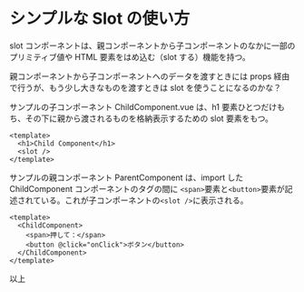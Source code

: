 # シンプルな Slot の使い方

slot コンポーネントは、親コンポーネントから子コンポーネントのなかに一部のプリミティブ値や HTML 要素をはめ込む（slot する）機能を持つ。

親コンポーネントから子コンポーネントへのデータを渡すときには props 経由で行うが、もう少し大きなものを渡すときは slot を使うことになるのかな？

サンプルの子コンポーネント ChildComponent.vue は、h1 要素ひとつだけもち、その下に親から渡されるものを格納表示するための slot 要素をもつ。

```vue
<template>
  <h1>Child Component</h1>
  <slot />
</template>
```

サンプルの親コンポーネント ParentComponent は、import した ChildComponent コンポーネントのタグの間に `<span>`要素と`<button>`要素が記述されている。これが子コンポーネントの`<slot />`に表示される。

```vue
<template>
  <ChildComponent>
    <span>押して：</span>
    <button @click="onClick">ボタン</button>
  </ChildComponent>
</template>
```

以上
